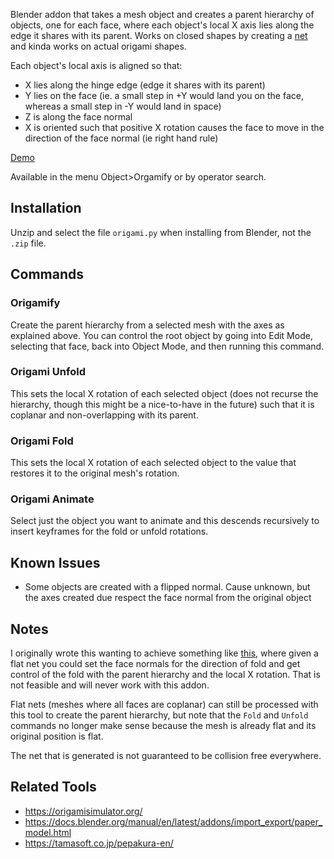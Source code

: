 Blender addon that takes a mesh object and creates a parent hierarchy of objects, one for each face, where each object's local X axis lies along the edge it shares with its parent. Works on closed shapes by creating a [net](https://en.wikipedia.org/wiki/Net_(polyhedron)) and kinda works on actual origami shapes.

Each object's local axis is aligned so that:

  - X lies along the hinge edge (edge it shares with its parent)
  - Y lies on the face (ie. a small step in +Y would land you on the face, whereas a small step in -Y would land in space)
  - Z is along the face normal
  - X is oriented such that positive X rotation causes the face to move in the direction of the face normal (ie right hand rule)

[Demo](https://youtu.be/28FP0Ip6860)

Available in the menu Object>Orgamify or by operator search.

## Installation

Unzip and select the file `origami.py` when installing from Blender, not the `.zip` file.

## Commands

### Origamify

Create the parent hierarchy from a selected mesh with the axes as explained above. You can control the root object by going into Edit Mode, selecting that face, back into Object Mode, and then running this command.

### Origami Unfold

This sets the local X rotation of each selected object (does not recurse the hierarchy, though this might be a nice-to-have in the future) such that it is coplanar and non-overlapping with its parent.

### Origami Fold

This sets the local X rotation of each selected object to the value that restores it to the original mesh's rotation.

### Origami Animate

Select just the object you want to animate and this descends recursively to insert keyframes for the fold or unfold rotations.

## Known Issues

  - Some objects are created with a flipped normal. Cause unknown, but the axes created due respect the face normal from the original object

## Notes

I originally wrote this wanting to achieve something like [this](https://origamisimulator.org/), where given a flat net you could set the face normals for the direction of fold and get control of the fold with the parent hierarchy and the local X rotation. That is not feasible and will never work with this addon.

Flat nets (meshes where all faces are coplanar) can still be processed with this tool to create the parent hierarchy, but note that the `Fold` and `Unfold` commands no longer make sense because the mesh is already flat and its original position is flat.

The net that is generated is not guaranteed to be collision free everywhere.

## Related Tools

  - <https://origamisimulator.org/>
  - <https://docs.blender.org/manual/en/latest/addons/import_export/paper_model.html>
  - <https://tamasoft.co.jp/pepakura-en/>
